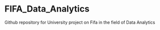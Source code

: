 # FIFA_Data_Analytics
Github repository for University project on Fifa in the field of Data Analytics

